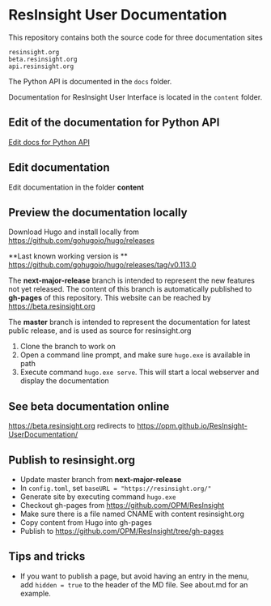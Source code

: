 # ResInsight User Documentation

This repository contains both the source code for three documentation sites

    resinsight.org
    beta.resinsight.org
    api.resinsight.org

The Python API is documented in the `docs` folder.

Documentation for ResInsight User Interface is located in the `content` folder.

## Edit of the documentation for Python API
[Edit docs for Python API](docs/README.md)

## Edit documentation
Edit documentation in the folder **content**

## Preview the documentation locally
Download Hugo and install locally from
https://github.com/gohugoio/hugo/releases

**Last known working version is **
https://github.com/gohugoio/hugo/releases/tag/v0.113.0

The **next-major-release** branch is intended to represent the new features not yet released. The content of this branch is automatically published to **gh-pages** of this repository. This website can be reached by https://beta.resinsight.org

The **master** branch is intended to represent the documentation for latest public release, and is used as source for resinsight.org

1. Clone the branch to work on
2. Open a command line prompt, and make sure `hugo.exe` is available in path
3. Execute command `hugo.exe serve`. This will start a local webserver and display the documentation

## See beta documentation online
https://beta.resinsight.org redirects to https://opm.github.io/ResInsight-UserDocumentation/

## Publish to resinsight.org
- Update master branch from **next-major-release**
- In `config.toml`, set `baseURL = "https://resinsight.org/"`
- Generate site by executing command `hugo.exe`
- Checkout gh-pages from https://github.com/OPM/ResInsight
- Make sure there is a file named CNAME with content resinsight.org
- Copy content from Hugo into gh-pages
- Publish to https://github.com/OPM/ResInsight/tree/gh-pages

## Tips and tricks
- If you want to publish a page, but avoid having an entry in the menu, add `hidden = true` to the header of the MD file. See about.md for an example.
